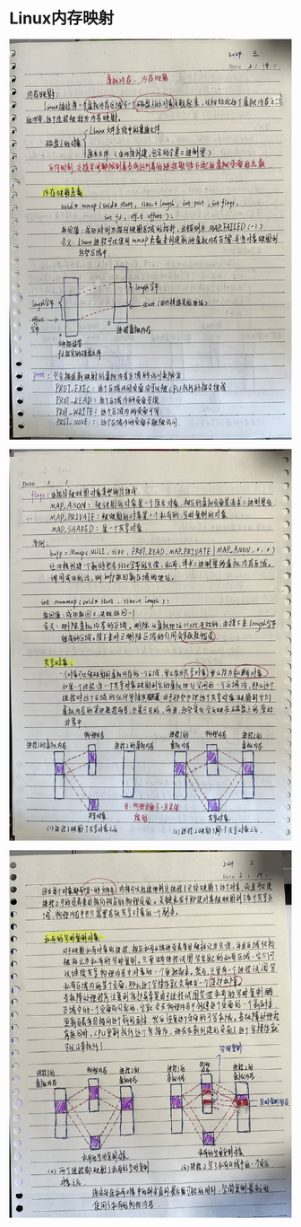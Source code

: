 # Linux内存映射

![IMG_2318](Linux内存映射.assets/IMG_2318.jpg) 

![IMG_2319](Linux内存映射.assets/IMG_2319.jpg) 

![IMG_2320](Linux内存映射.assets/IMG_2320.jpg) 

